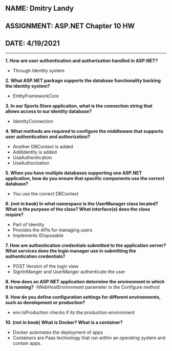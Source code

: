 ## NAME: Dmitry Landy
## ASSIGNMENT: ASP.NET Chapter 10 HW
## DATE: 4/19/2021
---
**1. How are user authentication and authorization handled in ASP.NET?**
- Through Identity system

**2. What ASP.NET package supports the database functionality backing the identity system?**
- EntityFrameworkCore

**3. In our Sports Store application, what is the connection string that allows access to our identity database?**
- IdentityConnection

**4. What methods are required to configure the middleware that supports user authentication and authorization?**
- Another DBContext is added
- AddIdentity is added
- UseAuthentication
- UseAuthorization

**5. When you have multiple databases supporting one ASP.NET application, how do you ensure that specific components use the correct database?**
- You use the correct DBContext

**6. (not in book) In what namespace is the UserManager<T> class located? What is the purpose of the class? What interface(s) does the class require?**
- Part of Identity
- Provides the APIs for managing users 
- Implements IDisposable

**7. How are authentication credentials submitted to the application server? What services does the login manager use in submitting the authentication credentials?**
- POST Version of the login view
- SignInManger and UserManger authenticate the user 

**8. How does an ASP.NET application determine the environment in which it is running?**
-IWebHostEnvironment parameter in the Configure method

**9. How do you define configuration settings for different environments, such as development or production?**
- env.IsProduction checks if its the production environment

**10. (not in book) What is Docker? What is a container?**
- Docker automates the deployment of apps
- Containers are Paas technology that run within an operating system and contain apps.
